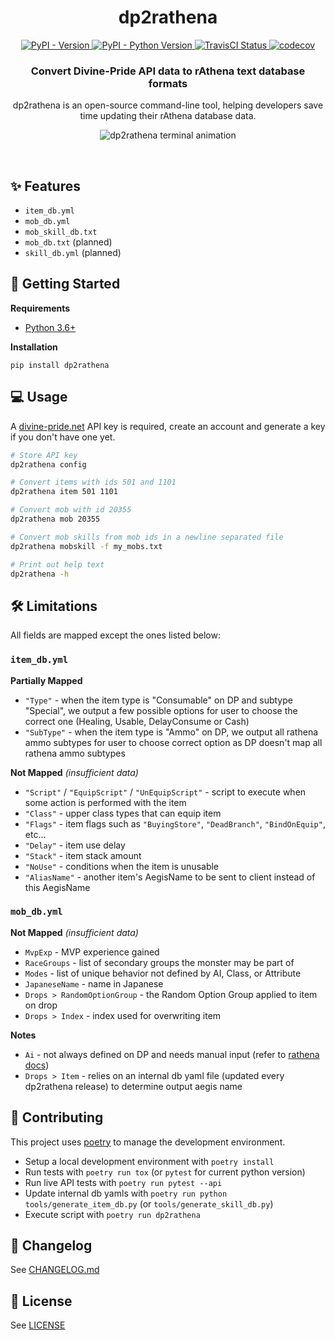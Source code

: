 <h1 align="center">
  dp2rathena
</h1>

<p align="center">
  <a href="https://pypi.org/project/dp2rathena/">
    <img alt="PyPI - Version" src="https://img.shields.io/pypi/v/dp2rathena">
  </a>
  <a href="https://pypi.org/project/dp2rathena/">
    <img alt="PyPI - Python Version" src="https://img.shields.io/pypi/pyversions/dp2rathena">
  </a>
  <a href="https://travis-ci.com/github/latiosu/dp2rathena">
    <img alt="TravisCI Status" src="https://img.shields.io/travis/com/latiosu/dp2rathena">
  </a>
  <a href="https://codecov.io/gh/latiosu/dp2rathena">
    <img alt="codecov" src="https://codecov.io/gh/latiosu/dp2rathena/branch/master/graph/badge.svg?token=B7G9O57UR8"/>
  </a>
</p>

<h3 align="center">
  Convert Divine-Pride API data to rAthena text database formats
</h3>

<p align="center">
  dp2rathena is an open-source command-line tool, helping developers save time updating their rAthena database data.
</p>

<p align="center">
  <img alt="dp2rathena terminal animation" src="https://user-images.githubusercontent.com/7020503/136683307-c76924b5-d685-4dd9-8bb7-9d2ad698208e.gif">
</p>


<br />

## ✨ Features

- `item_db.yml`
- `mob_db.yml`
- `mob_skill_db.txt`
- `mob_db.txt` (planned)
- `skill_db.yml` (planned)

## 🏁 Getting Started

**Requirements**

* [Python 3.6+](https://www.python.org/downloads/)

**Installation**

```
pip install dp2rathena
```

## 💻 Usage

A [divine-pride.net](https://www.divine-pride.net/) API key is required, create an account and generate a key if you don't have one yet.

```bash
# Store API key
dp2rathena config

# Convert items with ids 501 and 1101
dp2rathena item 501 1101

# Convert mob with id 20355
dp2rathena mob 20355

# Convert mob skills from mob ids in a newline separated file
dp2rathena mobskill -f my_mobs.txt

# Print out help text
dp2rathena -h
```

## 🛠️ Limitations

All fields are mapped except the ones listed below:

### `item_db.yml`

**Partially Mapped**
- `"Type"` - when the item type is "Consumable" on DP and subtype "Special", we output a few possible options for user to choose the correct one (Healing, Usable, DelayConsume or Cash)
- `"SubType"` - when the item type is "Ammo" on DP, we output all rathena ammo subtypes for user to choose correct option as DP doesn't map all rathena ammo subtypes

**Not Mapped** _(insufficient data)_
- `"Script"` / `"EquipScript"` / `"UnEquipScript"` - script to execute when some action is performed with the item
- `"Class"` - upper class types that can equip item
- `"Flags"` - item flags such as `"BuyingStore"`, `"DeadBranch"`, `"BindOnEquip"`, etc...
- `"Delay"` - item use delay
- `"Stack"` - item stack amount
- `"NoUse"` - conditions when the item is unusable
- `"AliasName"` - another item's AegisName to be sent to client instead of this AegisName

### `mob_db.yml`

**Not Mapped** _(insufficient data)_
- `MvpExp` - MVP experience gained
- `RaceGroups` - list of secondary groups the monster may be part of
- `Modes` - list of unique behavior not defined by AI, Class, or Attribute
- `JapaneseName` - name in Japanese
- `Drops > RandomOptionGroup` - the Random Option Group applied to item on drop
- `Drops > Index` - index used for overwriting item

**Notes**
- `Ai` - not always defined on DP and needs manual input (refer to [rathena docs](https://github.com/rathena/rathena/blob/master/doc/mob_db_mode_list.txt))
- `Drops > Item` - relies on an internal db yaml file (updated every dp2rathena release) to determine output aegis name

## 🙌 Contributing

This project uses [poetry](https://python-poetry.org/) to manage the development environment.

* Setup a local development environment with `poetry install`
* Run tests with `poetry run tox` (or `pytest` for current python version)
* Run live API tests with `poetry run pytest --api`
* Update internal db yamls with `poetry run python tools/generate_item_db.py` (or `tools/generate_skill_db.py`)
* Execute script with `poetry run dp2rathena`

## 📰 Changelog

See [CHANGELOG.md](https://github.com/latiosu/dp2rathena/blob/master/CHANGELOG.md)

## 📝 License

See [LICENSE](https://github.com/latiosu/dp2rathena/blob/master/LICENSE)
